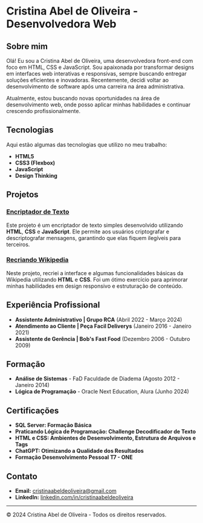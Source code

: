 # Cristina Abel de Oliveira - Desenvolvedora Web

## Sobre mim

Olá! Eu sou a Cristina Abel de Oliveira, uma desenvolvedora front-end com foco em HTML, CSS e JavaScript. Sou apaixonada por transformar designs em interfaces web interativas e responsivas, sempre buscando entregar soluções eficientes e inovadoras. Recentemente, decidi voltar ao desenvolvimento de software após uma carreira na área administrativa.

Atualmente, estou buscando novas oportunidades na área de desenvolvimento web, onde posso aplicar minhas habilidades e continuar crescendo profissionalmente.

## Tecnologias

Aqui estão algumas das tecnologias que utilizo no meu trabalho:

- **HTML5**
- **CSS3 (Flexbox)**
- **JavaScript**
- **Design Thinking**

## Projetos

### [Encriptador de Texto](https://github.com/CristinaAbel/Alura-Challenge-Encriptador)
Este projeto é um encriptador de texto simples desenvolvido utilizando **HTML**, **CSS** e **JavaScript**. Ele permite aos usuários criptografar e descriptografar mensagens, garantindo que elas fiquem ilegíveis para terceiros.

### [Recriando Wikipedia](https://github.com/CristinaAbel/RecriandoWikipedia)
Neste projeto, recriei a interface e algumas funcionalidades básicas da Wikipedia utilizando **HTML** e **CSS**. Foi um ótimo exercício para aprimorar minhas habilidades em design responsivo e estruturação de conteúdo.

## Experiência Profissional

- **Assistente Administrativo | Grupo RCA** (Abril 2022 - Março 2024)
- **Atendimento ao Cliente | Peça Facil Deliverys** (Janeiro 2016 - Janeiro 2021)
- **Assistente de Gerência | Bob's Fast Food** (Dezembro 2006 - Outubro 2009)

## Formação

- **Análise de Sistemas** - FaD Faculdade de Diadema (Agosto 2012 - Janeiro 2014)
- **Lógica de Programação** - Oracle Next Education, Alura (Junho 2024)

## Certificações

- **SQL Server: Formação Básica**
- **Praticando Lógica de Programação: Challenge Decodificador de Texto**
- **HTML e CSS: Ambientes de Desenvolvimento, Estrutura de Arquivos e Tags**
- **ChatGPT: Otimizando a Qualidade dos Resultados**
- **Formação Desenvolvimento Pessoal T7 - ONE**

## Contato

- **Email:** [cristinaabeldeoliveira@gmail.com](mailto:cristinaabeldeoliveira@gmail.com)
- **LinkedIn:** [linkedin.com/in/cristinaabeldeoliveira](https://www.linkedin.com/in/cristinaabeldeoliveira)

---

&copy; 2024 Cristina Abel de Oliveira - Todos os direitos reservados.
